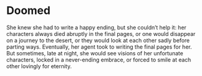 Doomed
======
She knew she had to write a happy ending, but she couldn’t help it: her characters always died abruptly in the final pages, or one would disappear on a journey to the desert, or they would look at each other sadly before parting ways. Eventually, her agent took to writing the final pages for her. But sometimes, late at night, she would see visions of her unfortunate characters, locked in a never-ending embrace, or forced to smile at each other lovingly for eternity. 